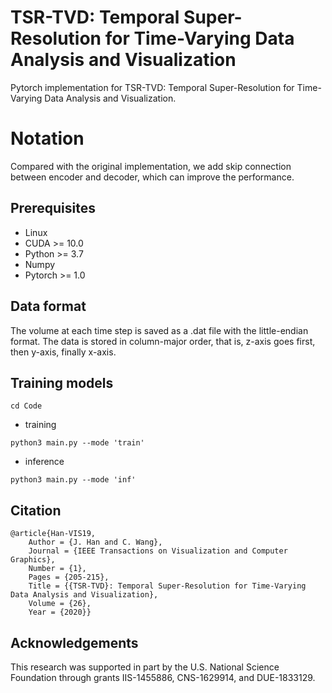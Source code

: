# TSR-TVD: Temporal Super-Resolution for Time-Varying Data Analysis and Visualization
Pytorch implementation for TSR-TVD: Temporal Super-Resolution for Time-Varying Data Analysis and Visualization.

# Notation
Compared with the original implementation, we add skip connection between encoder and decoder, which can improve the performance.

## Prerequisites
- Linux
- CUDA >= 10.0
- Python >= 3.7
- Numpy
- Pytorch >= 1.0

## Data format

The volume at each time step is saved as a .dat file with the little-endian format. The data is stored in column-major order, that is, z-axis goes first, then y-axis, finally x-axis.

## Training models
```
cd Code 
```

- training
```
python3 main.py --mode 'train'
```

- inference
```
python3 main.py --mode 'inf'
```

## Citation 
```
@article{Han-VIS19,
	Author = {J. Han and C. Wang},
	Journal = {IEEE Transactions on Visualization and Computer Graphics},
	Number = {1},
	Pages = {205-215},
	Title = {{TSR-TVD}: Temporal Super-Resolution for Time-Varying Data Analysis and Visualization},
	Volume = {26},
	Year = {2020}}

```
## Acknowledgements
This research was supported in part by the U.S. National Science Foundation through grants IIS-1455886, CNS-1629914, and DUE-1833129.
